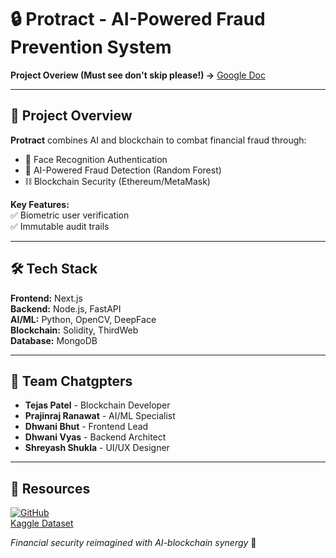 ﻿# 🔒 Protract - AI-Powered Fraud Prevention System  
**Project Overiew (Must see don't skip please!) →** [Google Doc](https://docs.google.com/document/d/1rXxpWi0Xz0d75YcYpinTMJ3NvfprL1TYvJ1digS2Ojo/edit?usp=sharing)  

---

## 🚀 Project Overview  
**Protract** combines AI and blockchain to combat financial fraud through:  
- 👤 Face Recognition Authentication  
- 🌳 AI-Powered Fraud Detection (Random Forest)  
- ⛓ Blockchain Security (Ethereum/MetaMask)  

**Key Features:**  
✅ Biometric user verification  
✅ Immutable audit trails  

---

## 🛠 Tech Stack  
**Frontend:** Next.js  
**Backend:** Node.js, FastAPI  
**AI/ML:** Python, OpenCV, DeepFace  
**Blockchain:** Solidity, ThirdWeb  
**Database:** MongoDB  

---

## 👥 Team Chatgpters  
- **Tejas Patel** - Blockchain Developer
- **Prajinraj Ranawat** - AI/ML Specialist  
- **Dhwani Bhut** - Frontend Lead  
- **Dhwani Vyas** - Backend Architect
- **Shreyash Shukla** - UI/UX Designer  

---

## 🔗 Resources  
[![GitHub](https://img.shields.io/badge/GitHub-Repo-blue)](https://github.com/patel-tejas/anirveda)  
[Kaggle Dataset](https://www.kaggle.com/datasets/chaitya0623/ethereum-transactions-for-fraud-detection/data)  

*Financial security reimagined with AI-blockchain synergy* 🚀